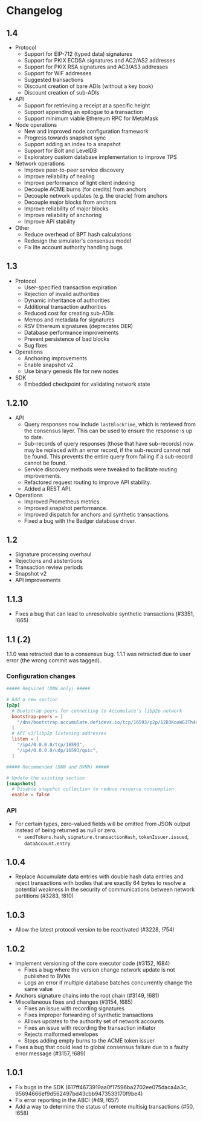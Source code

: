 # Changelog

## 1.4

- Protocol
  - Support for EIP-712 (typed data) signatures
  - Support for PKIX ECDSA signatures and AC2/AS2 addresses
  - Support for PKIX RSA signatures and AC3/AS3 addresses
  - Support for WIF addresses
  - Suggested transactions
  - Discount creation of bare ADIs (without a key book)
  - Discount creation of sub-ADIs
- API
  - Support for retrieving a receipt at a specific height
  - Support appending an epilogue to a transaction
  - Support minimum viable Ethereum RPC for MetaMask
- Node operations
  - New and improved node configuration framework
  - Progress towards snapshot sync
  - Support adding an index to a snapshot
  - Support for Bolt and LevelDB
  - Exploratory custom database implementation to improve TPS
- Network operations
  - Improve peer-to-peer service discovery
  - Improve reliability of healing
  - Improve performance of light client indexing
  - Decouple ACME burns (for credits) from anchors
  - Decouple network updates (e.g. the oracle) from anchors
  - Decouple major blocks from anchors
  - Improve reliability of major blocks
  - Improve reliability of anchoring
  - Improve API stability
- Other
  - Reduce overhead of BPT hash calculations
  - Redesign the simulator's consensus model
  - Fix lite account authority handling bugs

## 1.3

- Protocol
  - User-specified transaction expiration
  - Rejection of invalid authorities
  - Dynamic inheritance of authorities
  - Additional transaction authorities
  - Reduced cost for creating sub-ADIs
  - Memos and metadata for signatures
  - RSV Ethereum signatures (deprecates DER)
  - Database performance improvements
  - Prevent persistence of bad blocks
  - Bug fixes
- Operations
  - Anchoring improvements
  - Enable snapshot v2
  - Use binary genesis file for new nodes
- SDK
  - Embedded checkpoint for validating network state

## 1.2.10

- API
  - Query responses now include `lastBlockTime`, which is retrieved from the
    consensus layer. This can be used to ensure the response is up to date.
  - Sub-records of query responses (those that have sub-records) now may be
    replaced with an error record, if the sub-record cannot not be found. This
    prevents the entire query from failing if a sub-record cannot be found.
  - Service discovery methods were tweaked to facilitate routing improvements.
  - Refactored request routing to improve API stability.
  - Added a REST API.
- Operations
  - Improved Prometheus metrics.
  - Improved snapshot performance.
  - Improved dispatch for anchors and synthetic transactions.
  - Fixed a bug with the Badger database driver.

## 1.2

- Signature processing overhaul
- Rejections and abstentions
- Transaction review periods
- Snapshot v2
- API improvements

## 1.1.3

- Fixes a bug that can lead to unresolvable synthetic transactions (#3351, !865)

## 1.1 (.2)

1.1.0 was retracted due to a consensus bug. 1.1.1 was retracted due to user
error (the wrong commit was tagged).

### Configuration changes

```toml
##### Required (DNN only) #####

# Add a new section
[p2p]
  # Bootstrap peers for connecting to Accumulate's libp2p network
  bootstrap-peers = [
    "/dns/bootstrap.accumulate.defidevs.io/tcp/16593/p2p/12D3KooWGJTh4aeF7bFnwo9sAYRujCkuVU1Cq8wNeTNGpFgZgXdg",
  ]
  # API v3/libp2p listening addresses
  listen = [
    "/ip4/0.0.0.0/tcp/16593",
    "/ip4/0.0.0.0/udp/16593/quic",
  ]

##### Recommended (DNN and BVNN) #####

# Update the existing section
[snapshots]
  # Disable snapshot collection to reduce resource consumption
  enable = false
```

### API

- For certain types, zero-valued fields will be omitted from JSON output instead
  of being returned as null or zero.
  - `sendTokens.hash`, `signature.transactionHash`, `tokenIssuer.issued`,
    `dataAccount.entry`

## 1.0.4

- Replace Accumulate data entries with double hash data entries and reject
  transactions with bodies that are exactly 64 bytes to resolve a potential
  weakness in the security of communications between network partitions (#3283,
  !810)

## 1.0.3

- Allow the latest protocol version to be reactivated (#3228, !754)

## 1.0.2

- Implement versioning of the core executor code (#3152, !684)
  - Fixes a bug where the version change network update is not published to BVNs
  - Logs an error if multiple database batches concurrently change the same
    value
- Anchors signature chains into the root chain (#3149, !681)
- Miscellaneous fixes and changes (#3154, !685)
  - Fixes an issue with recording signatures
  - Fixes improper forwarding of synthetic transactions
  - Allows updates to the authority set of network accounts
  - Fixes an issue with recording the transaction initiator
  - Rejects malformed envelopes
  - Stops adding empty burns to the ACME token issuer
- Fixes a bug that could lead to global consensus failure due to a faulty error
  message (#3157, !689)

## 1.0.1

- Fix bugs in the SDK (617ff4673919aa0f17596ba2702ee075daca4a3c, 95694666ef9d562497bd43cbb9473533170f9be4)
- Fix error reporting in the ABCI (#49, !657)
- Add a way to determine the status of remote multisig transactions (#50, !658)
